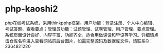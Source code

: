 # php-kaoshi2
php在线考试系统，采用thinkpphp框架。用户功能：登录注册、个人中心编辑、考试答题、查看要点；管理员功能：试题管理、试卷管理、用户管理、要点管理。系统页面设计良好、内容丰富、功能齐全，适合用做课设和毕设等学习。详细请点击仓库名称进入查看网站前后台图片，如需完整源码及数据库文件，请联系Q：2364821220
